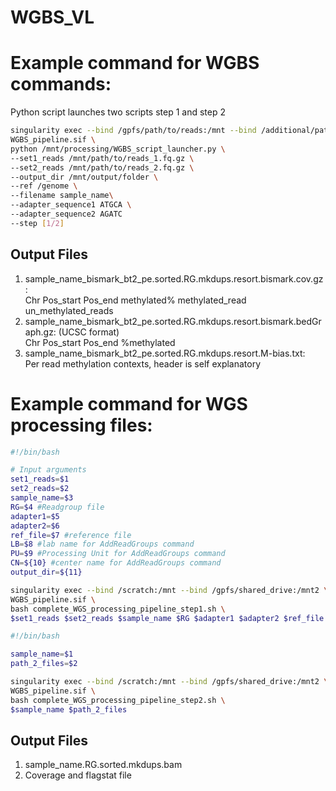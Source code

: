 # WGBS_VL
# Example command for WGBS commands:
Python script launches two scripts step 1 and step 2
```bash
singularity exec --bind /gpfs/path/to/reads:/mnt --bind /additional/path/:/genome \
WGBS_pipeline.sif \
python /mnt/processing/WGBS_script_launcher.py \
--set1_reads /mnt/path/to/reads_1.fq.gz \
--set2_reads /mnt/path/to/reads_2.fq.gz \
--output_dir /mnt/output/folder \
--ref /genome \
--filename sample_name\
--adapter_sequence1 ATGCA \
--adapter_sequence2 AGATC
--step [1/2]
````
## Output Files
1. sample_name_bismark_bt2_pe.sorted.RG.mkdups.resort.bismark.cov.gz:<br>
   Chr  Pos_start  Pos_end  methylated%  methylated_read  un_methylated_reads
2. sample_name_bismark_bt2_pe.sorted.RG.mkdups.resort.bismark.bedGraph.gz: (UCSC format)<br>
  Chr  Pos_start  Pos_end  %methylated
3. sample_name_bismark_bt2_pe.sorted.RG.mkdups.resort.M-bias.txt:<br>
  Per read methylation contexts, header is self explanatory


# Example command for WGS processing files:
```bash
#!/bin/bash

# Input arguments
set1_reads=$1
set2_reads=$2
sample_name=$3
RG=$4 #Readgroup file
adapter1=$5
adapter2=$6
ref_file=$7 #reference file
LB=$8 #lab name for AddReadGroups command
PU=$9 #Processing Unit for AddReadGroups command
CN=${10} #center name for AddReadGroups command
output_dir=${11} 

singularity exec --bind /scratch:/mnt --bind /gpfs/shared_drive:/mnt2 \
WGBS_pipeline.sif \
bash complete_WGS_processing_pipeline_step1.sh \
$set1_reads $set2_reads $sample_name $RG $adapter1 $adapter2 $ref_file $LB $PU $CN $output_dir

#!/bin/bash

sample_name=$1
path_2_files=$2

singularity exec --bind /scratch:/mnt --bind /gpfs/shared_drive:/mnt2 \
WGBS_pipeline.sif \
bash complete_WGS_processing_pipeline_step2.sh \
$sample_name $path_2_files
```
## Output Files
1. sample_name.RG.sorted.mkdups.bam
2. Coverage and flagstat file
